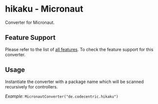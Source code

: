 # hikaku - Micronaut

Converter for Micronaut.

## Feature Support

Please refer to the list of [all features](../docs/features.md). To check the feature support for this converter.

## Usage

Instantiate the converter with a package name which will be scanned recursively for controllers.

_Example_: `MicronautConverter("de.codecentric.hikaku")`